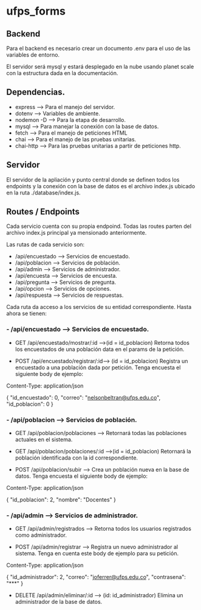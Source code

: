 # ufps_forms

## Backend 
Para el backend es necesario crear un documento .env para el uso de las variables de entorno. 

El servidor será mysql y estará desplegado en la nube usando planet scale con la estructura dada en la documentación. 

## Dependencias. 
- express --> Para el manejo del servidor. 
- dotenv --> Variables de ambiente.
- nodemon -D --> Para la etapa de desarrollo.
- mysql --> Para manejar la conexión con la base de datos.
- fetch --> Para el manejo de peticiones HTML
- chai --> Para el manejo de las pruebas unitarias. 
- chai-http --> Para las pruebas unitarias a partir de peticiones http. 

## Servidor

El servidor de la apliación y punto central donde se definen todos los endpoints y la conexión con la base de datos es el archivo index.js ubicado en la ruta ./database/index.js. 

## Routes / Endpoints

Cada servicio cuenta con su propia endpoind. Todas las routes parten del archivo index.js principal ya mensionado anteriormente. 

Las rutas de cada servicio son: 
- /api/encuestado --> Servicios de encuestado.
- /api/poblacion --> Servicios de población.
- /api/admin --> Servicios de administrador. 
- /api/encuesta --> Servicios de encuesta.
- /api/pregunta --> Servicios de pregunta.
- /api/opcion --> Servicios de opciones. 
- /api/respuesta --> Servicios de respuestas. 

Cada ruta da acceso a los servicios de su entidad correspondiente. Hasta ahora se tienen:

### - /api/encuestado --> Servicios de encuestado.

- GET /api/encuestado/mostrar/:id -->(id = id_poblacion) Retorna todos los encuestados de una población data en el params de la petición. 

- POST /api/encuestado/registrar/:id--> (id = id_poblacion) Registra un encuestado a una población dada por petición. Tenga encuesta el siguiente body de ejemplo:

Content-Type: application/json

{
    "id_encuestado": 0,
    "correo": "nelsonbeltran@ufps.edu.co",
    "id_poblacion": 0
}


### - /api/poblacion --> Servicios de población.

- GET /api/poblacion/poblaciones --> Retornará todas las poblaciones actuales en el sistema.  

- GET /api/poblacion/poblaciones/:id -->(id = id_poblacion) Retornará la población identificada con la id correspondiente. 

- POST /api/poblacion/subir --> Crea un población nueva en la base de datos. Tenga encuesta el siguiente body de ejemplo: 

Content-Type: application/json

{
    "id_poblacion": 2,
    "nombre": "Docentes"
}

### - /api/admin --> Servicios de administrador. 

- GET /api/admin/registrados --> Retorna todos los usuarios registrados como administrador. 

- POST /api/admin/registrar --> Registra un nuevo administrador al sistema. Tenga en cuenta este body de ejemplo para su petición. 

Content-Type: application/json

{
    "id_administrador": 2,
    "correo": "joferrer@ufps.edu.co",
    "contrasena": "***"
}

- DELETE /api/admin/eliminar/:id --> (id: id_administrador) Elimina un administrador de la base de datos. 
